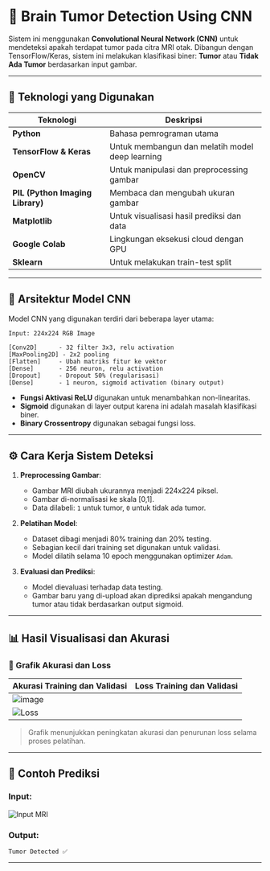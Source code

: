 # 🧠 Brain Tumor Detection Using CNN

Sistem ini menggunakan **Convolutional Neural Network (CNN)** untuk mendeteksi apakah terdapat tumor pada citra MRI otak. Dibangun dengan TensorFlow/Keras, sistem ini melakukan klasifikasi biner: **Tumor** atau **Tidak Ada Tumor** berdasarkan input gambar.

---

## 📌 Teknologi yang Digunakan

| Teknologi                        | Deskripsi                                       |
| -------------------------------- | ----------------------------------------------- |
| **Python**                       | Bahasa pemrograman utama                        |
| **TensorFlow & Keras**           | Untuk membangun dan melatih model deep learning |
| **OpenCV**                       | Untuk manipulasi dan preprocessing gambar       |
| **PIL (Python Imaging Library)** | Membaca dan mengubah ukuran gambar              |
| **Matplotlib**                   | Untuk visualisasi hasil prediksi dan data       |
| **Google Colab**                 | Lingkungan eksekusi cloud dengan GPU            |
| **Sklearn**                      | Untuk melakukan train-test split                |

---

## 🧠 Arsitektur Model CNN

Model CNN yang digunakan terdiri dari beberapa layer utama:

```plaintext
Input: 224x224 RGB Image

[Conv2D]      - 32 filter 3x3, relu activation
[MaxPooling2D] - 2x2 pooling
[Flatten]     - Ubah matriks fitur ke vektor
[Dense]       - 256 neuron, relu activation
[Dropout]     - Dropout 50% (regularisasi)
[Dense]       - 1 neuron, sigmoid activation (binary output)
```

* **Fungsi Aktivasi ReLU** digunakan untuk menambahkan non-linearitas.
* **Sigmoid** digunakan di layer output karena ini adalah masalah klasifikasi biner.
* **Binary Crossentropy** digunakan sebagai fungsi loss.

---

## ⚙️ Cara Kerja Sistem Deteksi

1. **Preprocessing Gambar**:

   * Gambar MRI diubah ukurannya menjadi 224x224 piksel.
   * Gambar di-normalisasi ke skala \[0,1].
   * Data dilabeli: `1` untuk tumor, `0` untuk tidak ada tumor.

2. **Pelatihan Model**:

   * Dataset dibagi menjadi 80% training dan 20% testing.
   * Sebagian kecil dari training set digunakan untuk validasi.
   * Model dilatih selama 10 epoch menggunakan optimizer `Adam`.

3. **Evaluasi dan Prediksi**:

   * Model dievaluasi terhadap data testing.
   * Gambar baru yang di-upload akan diprediksi apakah mengandung tumor atau tidak berdasarkan output sigmoid.

---

## 📊 Hasil Visualisasi dan Akurasi

### 🎯 Grafik Akurasi dan Loss

| Akurasi Training dan Validasi    | Loss Training dan Validasi |
| -------------------------------- | -------------------------- |
| ![image](https://github.com/user-attachments/assets/dbb2a4b5-0302-4ed7-aa03-6c589c335df8)
 | ![Loss](assets/loss.png)   |

> Grafik menunjukkan peningkatan akurasi dan penurunan loss selama proses pelatihan.

---

## 🧪 Contoh Prediksi

### Input:

![Input MRI](assets/test_image.png)

### Output:

```
Tumor Detected ✅
```

---

